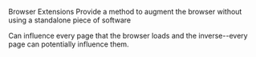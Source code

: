 Browser Extensions
  Provide a method to augment the browser without using a standalone piece of software
  
  Can influence every page that the browser loads and the inverse--every page can potentially influence them.


